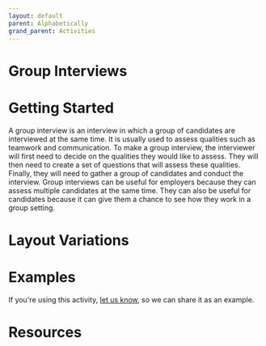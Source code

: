 ```yaml
---
layout: default
parent: Alphabetically
grand_parent: Activities
---
```


# Group Interviews

# Getting Started

A group interview is an interview in which a group of candidates are interviewed at the same time. It is usually used to assess qualities such as teamwork and communication. To make a group interview, the interviewer will first need to decide on the qualities they would like to assess. They will then need to create a set of questions that will assess these qualities. Finally, they will need to gather a group of candidates and conduct the interview. Group interviews can be useful for employers because they can assess multiple candidates at the same time. They can also be useful for candidates because it can give them a chance to see how they work in a group setting.

# Layout Variations
# Examples
If you're using this activity, [let us know](https://github.com/Standards-and-Practices/structured-rapid-development/issues/new?assignees=&labels=documentation&template=example-submission.md&title=Example+of+%5Byour+pattern+here%5D), so we can share it as an example.
# Resources